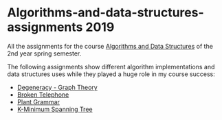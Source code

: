 # Algorithms-and-data-structures-assignments 2019
All the assignments for the course [Algorithms and Data Structures](https://www.dept.aueb.gr/en/dmst/content/algorithms-and-data-structures) of the 2nd year spring semester.

The following assignments show different algorithm implementations and data structures uses while they played a huge role in my course success:
* [Degeneracy - Graph Theory](https://github.com/stef4k/Algorithms-and-data-structures-assignments/tree/main/assignment-1)
* [Broken Telephone](https://github.com/stef4k/Algorithms-and-data-structures-assignments/tree/main/assignment-2)
* [Plant Grammar](https://github.com/stef4k/Algorithms-and-data-structures-assignments/tree/main/assignment-3)
* [K-Minimum Spanning Tree](https://github.com/stef4k/Algorithms-and-data-structures-assignments/tree/main/bonus-assignment)

